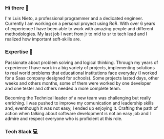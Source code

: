### Hi there 👋

I'm Luis Nieto, a professional programmer and a dedicated engineer. Currently I am working on a personal proyect using RoR.
With over 6 years of experience I have been able to work with amazing people and different methodologies.
My last job I went from jr to mid to sr to tech lead and I realized how important soft-skills are.

### Expertise 🧠

Passionate about problem solving and logical thinking. Through my years of experience I have work in a big variety of projects, implementing solutions to real world problems that educational institutions face everyday (I worked for a Saas company designed for schools). Some projects lasted days, other weeks and others months, some of them were worked by one developer and one tester and others needed a more complete team.

Becoming the Technical leader of a new team was challenging but really enriching. I was pushed to improve my comunication and leadership skills and, eventhough it was not easy, I ended up enjoying it. Crafting the path of action when talking about software development is not an easy job and I admire and respect everyone who is proficient at this role.

### Tech Slack 💻



<!--
**arturonieto/arturonieto** is a ✨ _special_ ✨ repository because its `README.md` (this file) appears on your GitHub profile.

Here are some ideas to get you started:

- 🔭 I’m currently working on ...
- 🌱 I’m currently learning ...
- 👯 I’m looking to collaborate on ...
- 🤔 I’m looking for help with ...
- 💬 Ask me about ...
- 📫 How to reach me: ...
- 😄 Pronouns: ...
- ⚡ Fun fact: ...
-->
